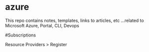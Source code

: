 # azure

This repo contains notes, templates, links to articles, etc ...related to Microsoft Azure, Portal, CLI, Devops

#Subscriptions

Resource Providers > Register
